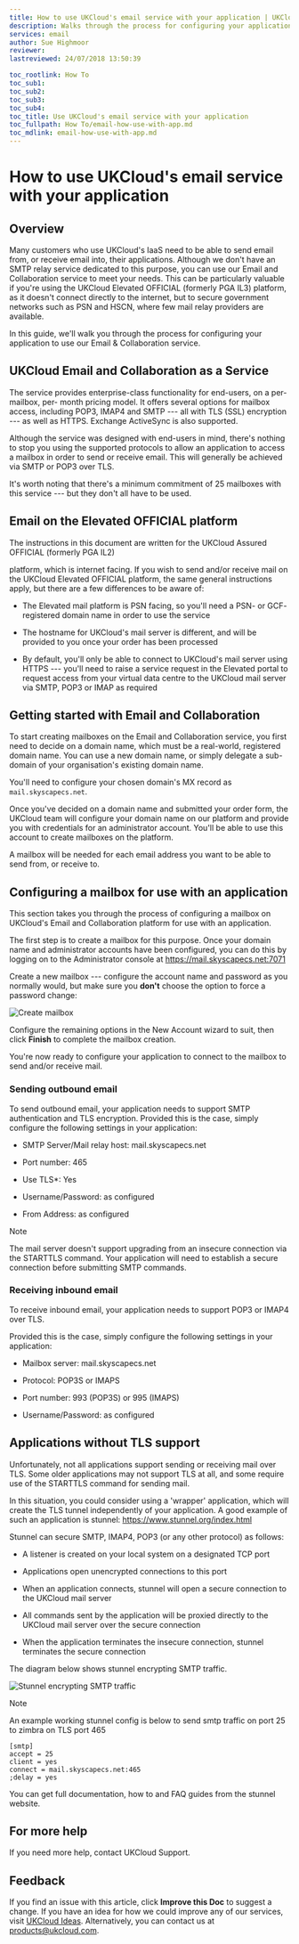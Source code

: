 ```yaml
---
title: How to use UKCloud's email service with your application | UKCloud Ltd
description: Walks through the process for configuring your application to use our Email and Collaboration service
services: email
author: Sue Highmoor
reviewer:
lastreviewed: 24/07/2018 13:50:39

toc_rootlink: How To
toc_sub1:
toc_sub2:
toc_sub3:
toc_sub4:
toc_title: Use UKCloud's email service with your application
toc_fullpath: How To/email-how-use-with-app.md
toc_mdlink: email-how-use-with-app.md
---
```


# How to use UKCloud's email service with your application

## Overview

Many customers who use UKCloud's IaaS need to be able to send email from, or receive email into, their applications. Although we don't have an SMTP relay service dedicated to this purpose, you can use our Email and Collaboration service to meet your needs. This can be particularly valuable if you're using the UKCloud Elevated OFFICIAL (formerly PGA IL3) platform, as it doesn't connect directly to the internet, but to secure government networks such as PSN and HSCN, where few mail relay providers are available.

In this guide, we'll walk you through the process for configuring your application to use our Email & Collaboration service.

## UKCloud Email and Collaboration as a Service

The service provides enterprise-class functionality for end-users, on a per-mailbox, per- month pricing model. It offers several options for mailbox access, including POP3, IMAP4 and SMTP --- all with TLS (SSL) encryption --- as well as HTTPS. Exchange ActiveSync is also supported.

Although the service was designed with end-users in mind, there's nothing to stop you using the supported protocols to allow an application to access a mailbox in order to send or receive email. This will generally be achieved via SMTP or POP3 over TLS.

It's worth noting that there's a minimum commitment of 25 mailboxes with this service --- but they don't all have to be used.

## Email on the Elevated OFFICIAL platform

The instructions in this document are written for the UKCloud Assured OFFICIAL (formerly PGA IL2)

platform, which is internet facing. If you wish to send and/or receive mail on the UKCloud Elevated OFFICIAL platform, the same general instructions apply, but there are a few differences to be aware of:

- The Elevated mail platform is PSN facing, so you'll need a PSN- or GCF- registered domain name in order to use the service

- The hostname for UKCloud's mail server is different, and will be provided to you once your order has been processed

- By default, you'll only be able to connect to UKCloud's mail server using HTTPS --- you'll need to raise a service request in the Elevated portal to request access from your virtual data centre to the UKCloud mail server via SMTP, POP3 or IMAP as required

## Getting started with Email and Collaboration

To start creating mailboxes on the Email and Collaboration service, you first need to decide on a domain name, which must be a real-world, registered domain name. You can use a new domain name, or simply delegate a sub-domain of your organisation's existing domain name.

You'll need to configure your chosen domain's MX record as `mail.skyscapecs.net`.

Once you've decided on a domain name and submitted your order form, the UKCloud team will configure your domain name on our platform and provide you with credentials for an administrator account. You'll be able to use this account to create mailboxes on the platform.

A mailbox will be needed for each email address you want to be able to send from, or receive to.

## Configuring a mailbox for use with an application

This section takes you through the process of configuring a mailbox on UKCloud's Email and Collaboration platform for use with an application.

The first step is to create a mailbox for this purpose. Once your domain name and administrator accounts have been configured, you can do this by logging on to the Administrator console at <https://mail.skyscapecs.net:7071>

Create a new mailbox --- configure the account name and password as you normally would, but make sure you **don't** choose the option to force a password change:

![Create mailbox](images/email-console-new-account.png)

Configure the remaining options in the New Account wizard to suit, then click **Finish** to complete the mailbox creation.

You're now ready to configure your application to connect to the mailbox to send and/or receive mail.

### Sending outbound email

To send outbound email, your application needs to support SMTP authentication and TLS encryption. Provided this is the case, simply configure the following settings in your application:

- SMTP Server/Mail relay host: mail.skyscapecs.net

- Port number: 465

- Use TLS*: Yes

- Username/Password: as configured

- From Address: as configured

> [!NOTE]
> The mail server doesn't support upgrading from an insecure connection via the STARTTLS command. Your application will need to establish a secure connection before submitting SMTP commands.

### Receiving inbound email

To receive inbound email, your application needs to support POP3 or IMAP4 over TLS.

Provided this is the case, simply configure the following settings in your application:

- Mailbox server: mail.skyscapecs.net

- Protocol: POP3S or IMAPS

- Port number: 993 (POP3S) or 995 (IMAPS)

- Username/Password: as configured

## Applications without TLS support

Unfortunately, not all applications support sending or receiving mail over TLS. Some older applications may not support TLS at all, and some require use of the STARTTLS command for sending mail.

In this situation, you could consider using a 'wrapper' application, which will create the TLS tunnel independently of your application. A good example of such an application is stunnel: <https://www.stunnel.org/index.html>

Stunnel can secure SMTP, IMAP4, POP3 (or any other protocol) as follows:

- A listener is created on your local system on a designated TCP port

- Applications open unencrypted connections to this port

- When an application connects, stunnel will open a secure connection to the UKCloud mail server

- All commands sent by the application will be proxied directly to the UKCloud mail server over the secure connection

- When the application terminates the insecure connection, stunnel terminates the secure connection

The diagram below shows stunnel encrypting SMTP traffic.

![Stunnel encrypting SMTP traffic](images/email-stunnel.png)

> [!NOTE]
> An example working stunnel config is below to send smtp traffic on port 25 to zimbra on TLS port 465

```none
[smtp]
accept = 25
client = yes
connect = mail.skyscapecs.net:465
;delay = yes
```

You can get full documentation, how to and FAQ guides from the stunnel website.

## For more help

If you need more help, contact UKCloud Support.

## Feedback

If you find an issue with this article, click **Improve this Doc** to suggest a change. If you have an idea for how we could improve any of our services, visit [UKCloud Ideas](https://ideas.ukcloud.com). Alternatively, you can contact us at <products@ukcloud.com>.